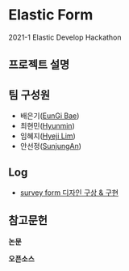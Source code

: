 # Elastic Form

2021-1 Elastic Develop Hackathon

## 프로젝트 설명

## 팀 구성원

* 배은기\([EunGi Bae](https://github.com/BaeEunGi)\)
* 최현민\([Hyunmin](https://github.com/hyunmin0317)\)
* 임혜지\([Hyeji Lim](https://github.com/hyeji1221)\)
* 안선정\([SunjungAn](https://github.com/sunjungAn)\)

## Log
+  [survey form 디자인 구상 & 구현](https://github.com/sunjungAn/Elastic_hip/tree/master/CodePen_Export_PoprZVK/CodePen_Export_PoprZVK)


## 참고문헌

**논문**

**오픈소스**

